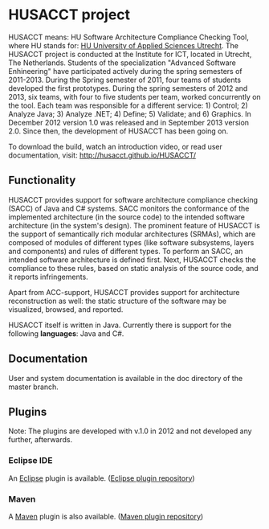 # HUSACCT project

HUSACCT means: HU Software Architecture Compliance Checking Tool, where HU stands for: <a href="http://international.hu.nl/" title="HU" target="_blank">HU University of Applied Sciences Utrecht</a>.
The HUSACCT project is conducted at the Institute for ICT, located in Utrecht, The Netherlands. Students of the specialization "Advanced Software Enhineering" have participated actively during the spring semesters of 2011-2013. 
During the Spring semester of 2011, four teams of students developed the first prototypes.
During the spring semesters of 2012 and 2013, six teams, with four to five students per team, worked concurrently on the tool. Each team was responsible for a different service: 1) Control; 2) Analyze Java; 3) Analyze .NET; 4) Define; 5) Validate; and 6) Graphics.
In December 2012 version 1.0 was released and in September 2013 version 2.0. 
Since then, the development of HUSACCT has been going on.

To download the build, watch an introduction video, or read user documentation, visit: http://husacct.github.io/HUSACCT/ 

## Functionality

HUSACCT provides support for software architecture compliance checking (SACC) of Java and C# systems. SACC monitors the conformance of the implemented architecture (in the source code) to the intended software architecture (in the system's design). 
The prominent feature of HUSACCT is the support of semantically rich modular architectures (SRMAs), which are composed of modules of different types (like software subsystems, layers and components) and rules of different types. To perform an SACC, an intended software architecture is defined first. Next, HUSACCT checks the compliance to these rules, based on static analysis of the source code, and it reports infringements. 

Apart from ACC-support, HUSACCT provides support for architecture reconstruction as well: the static structure of the software may be visualized, browsed, and reported.

HUSACCT itself is written in Java. 
Currently there is support for the following **languages**: Java and C#.

## Documentation

User and system documentation is available in the doc directory of the master branch.  

## Plugins

Note: The plugins are developed with v.1.0 in 2012 and not developed any further, afterwards.  

### Eclipse IDE

An [Eclipse](http://www.eclipse.org/) plugin is available. ([Eclipse plugin repository](https://github.com/HUSACCT/Eclipse-plugin))

### Maven

A [Maven](http://maven.apache.org/) plugin is also available. ([Maven plugin repository](https://github.com/HUSACCT/Maven-plugin))




